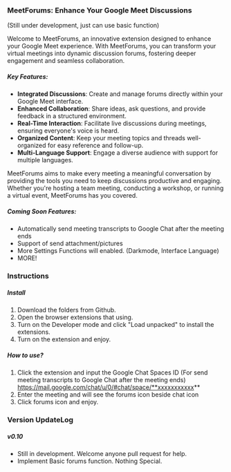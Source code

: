 ### MeetForums: Enhance Your Google Meet Discussions 
(Still under development, just can use basic function)

Welcome to MeetForums, an innovative extension designed to enhance your Google Meet experience. With MeetForums, you can transform your virtual meetings into dynamic discussion forums, fostering deeper engagement and seamless collaboration.

##### Key Features:
- **Integrated Discussions**: Create and manage forums directly within your Google Meet interface.
- **Enhanced Collaboration**: Share ideas, ask questions, and provide feedback in a structured environment.
- **Real-Time Interaction**: Facilitate live discussions during meetings, ensuring everyone's voice is heard.
- **Organized Content**: Keep your meeting topics and threads well-organized for easy reference and follow-up.
- **Multi-Language Support**: Engage a diverse audience with support for multiple languages.

MeetForums aims to make every meeting a meaningful conversation by providing the tools you need to keep discussions productive and engaging. Whether you're hosting a team meeting, conducting a workshop, or running a virtual event, MeetForums has you covered.

##### Coming Soon Features:
- Automatically send meeting transcripts to Google Chat after the meeting ends
- Support of send attachment/pictures
- More Settings Functions will enabled. (Darkmode, Interface Language)
- MORE!

### Instructions
##### Install
1. Download the folders from Github.
2. Open the browser extensions that using.
3. Turn on the Developer mode and click "Load unpacked" to install the extensions.
4. Turn on the extension and enjoy.

##### How to use?
1. Click the extension and input the Google Chat Spaces ID (For send meeting transcripts to Google Chat after the meeting ends)
   https://mail.google.com/chat/u/0/#chat/space/**xxxxxxxxxxx**
2. Enter the meeting and will see the forums icon beside chat icon
3. Click forums icon and enjoy.

### Version UpdateLog
##### v0.10
- Still in development. Welcome anyone pull request for help.
- Implement Basic forums function. Nothing Special.
